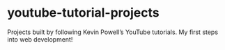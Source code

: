 # youtube-tutorial-projects
Projects built by following Kevin Powell’s YouTube tutorials. My first steps into web development!
